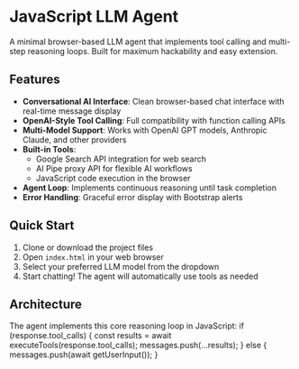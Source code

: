 # JavaScript LLM Agent

A minimal browser-based LLM agent that implements tool calling and multi-step reasoning loops. Built for maximum hackability and easy extension.

## Features

- **Conversational AI Interface**: Clean browser-based chat interface with real-time message display
- **OpenAI-Style Tool Calling**: Full compatibility with function calling APIs
- **Multi-Model Support**: Works with OpenAI GPT models, Anthropic Claude, and other providers
- **Built-in Tools**:
  - Google Search API integration for web search
  - AI Pipe proxy API for flexible AI workflows
  - JavaScript code execution in the browser
- **Agent Loop**: Implements continuous reasoning until task completion
- **Error Handling**: Graceful error display with Bootstrap alerts

## Quick Start

1. Clone or download the project files
2. Open `index.html` in your web browser
3. Select your preferred LLM model from the dropdown
4. Start chatting! The agent will automatically use tools as needed

## Architecture

The agent implements this core reasoning loop in JavaScript:
if (response.tool_calls) {
    const results = await executeTools(response.tool_calls);
    messages.push(...results);
} else {
    messages.push(await getUserInput());
}
